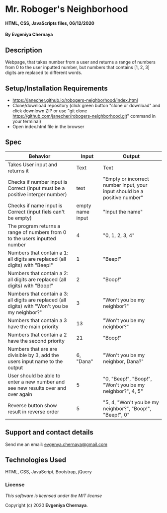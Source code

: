 # Mr. Roboger's Neighborhood

#### HTML, CSS, JavaScripts files,  06/12/2020

#### By **Evgeniya Chernaya**

## Description

Webpage, that takes number from a user and returns a range of numbers from 0 to the user inputted number, but numbers that contains [1, 2, 3] digits are replaced to different words. 

## Setup/Installation Requirements

* https://janecher.github.io/robogers-neighborhood/index.html
* Clone/download repository (click green button "clone or download" and click downlown ZIP or use "git clone https://github.com/janecher/robogers-neighborhood.git" command in your terminal)
* Open index.html file in the browser

## Spec

| Behavior | Input | Output|
|----------|-------|-------|
| Takes User input and returns it | Text | Text |
| Checks if number input is Correct (input must be a positive interger number) | text | "Empty or incorrect number input, your input should be a positive number" |
| Checks if name input is Correct (input fiels can't be empty) | empty name input | "Input the name" |
| The program returns a range of numbers from 0 to the users inputted number | 4 | "0, 1, 2, 3, 4" |
| Numbers that contain a 1: all digits are replaced (all digits) with "Beep!" | 1 | "Beep!" |
| Numbers that contain a 2: all digits are replaced (all digits) with "Boop!" | 2 | "Boop!" |
| Numbers that contain a 3: all digits are replaced (all digits) with "Won't you be my neighbor?" | 3 | "Won't you be my neighbor?" |
| Numbers that contain a 3 have the main priority | 13 | "Won't you be my neighbor?" |
| Numbers that contain a 2 have the second priority | 21 | "Boop!" |
| Numbers that are are divisible by 3, add the users input name to the output | 6, "Dana" | "Won't you be my neighbor, Dana?" |
| User should be able to enter a new number and see new results over and over again | 5 | "0, "Beep!", "Boop!", "Won't you be my neighbor?", 4, 5" |
| Reverse button show result in reverse order | 5 | "5, 4, "Won't you be my neighbor?", "Boop!", "Beep!", 0" |

## Support and contact details

Send me an email: evgenya.chernaya@gmail.com

## Technologies Used

HTML, CSS, JavaScript, Bootstrap, jQuery

### License

_This software is licensed under the MIT license_

Copyright (c) 2020 **Evgeniya Chernaya**.